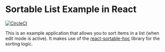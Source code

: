 # Sortable List Example in React

[![CircleCI](https://circleci.com/gh/pxblue/sortable-list/tree/react.svg?style=shield)](https://circleci.com/gh/pxblue/sortable-list/tree/react)

This is an example application that allows you to sort items in a list (when edit mode is active). It makes use of the [react-sortable-hoc](https://github.com/clauderic/react-sortable-hoc) library for the sorting logic.
